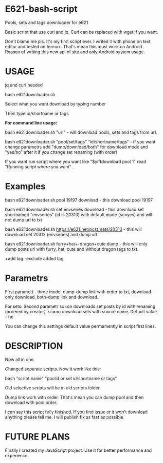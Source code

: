 # E621-bash-script

Pools, sets and tags  downloader for e621

Basic script that use curl and jq. Curl can be replaced with wget if you want.

Don't blame me pls. It's my first script ever. I writed it with phone on text editor and tested on termux. That's mean this must work on Android. Reason of writing this new api of site and only Android system usage. 


# USAGE

jq and curl needed

bash e621downloader.sh

Select what you want download by typing number

Then type id/shortname or tags

<b> For command line usage:</b>

bash e621downloader.sh "url" - will download pools, sets and tags from url.

bash e621downloader.sh "pool/set/tags" "id/shortname/tags" - if you want change parametrs add "dump/download/both" for download mode and "yes/no" after it if you change set renaming (with order)

If you want run script where you want like "$yiffdownload pool 1" read "Running script where you want" . 

# Examples

bash e621downloader.sh pool 19197 download - this download pool 19197

bash e621downloader.sh set envseries download - this download set shortnamed "envseries" (id is 20313) with default mode (sc=yes) and will not dump url to txt

bash e621downloader.sh https://e621.net/post_sets/20313 - this will download set 20313 (envseries) and dump url

bash e621downloader.sh furry+hat+-dragon+cute dump - this will only dump posts url with furry, hat, cute and without dragon tags to txt. 

+add tag
-exclude added tag

# Parametrs

First paramett - three mode:
dump-dump link with order to txt, 
download-only download, 
both-dump link and download. 

For sets:
Second parametr
sc=on downloads set posts by id with renaming (ordered by creator). sc=no download sets with source name. Default value - no

You can change this settings default value permamently in script first lines. 

# DESCRIPTION
Now all in one. 

Changed separate scripts. Now it work like this:

bash "script name" "poolid or set id/shortname or tags" 

Old selective scripts will be in old scripts folder. 

Dump link work with order. That's mean you can dump pool and then download with pool order. 

I can say this script fully finished. If you find issue or it won't download anything please tell me. I will publish fix as fast as possible.

# FUTURE PLANS

Finally I created my JavaScript project. Use it for better performance and experience.
